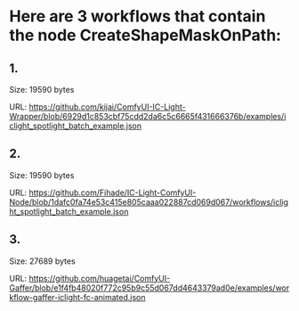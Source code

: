 # Here are 3 workflows that contain the node CreateShapeMaskOnPath:

## 1. 

Size: 19590 bytes

URL: https://github.com/kijai/ComfyUI-IC-Light-Wrapper/blob/6929d1c853cbf75cdd2da6c5c6665f431666376b/examples/iclight_spotlight_batch_example.json

## 2. 

Size: 19590 bytes

URL: https://github.com/Fihade/IC-Light-ComfyUI-Node/blob/1dafc0fa74e53c415e805caaa022887cd069d067/workflows/iclight_spotlight_batch_example.json

## 3. 

Size: 27689 bytes

URL: https://github.com/huagetai/ComfyUI-Gaffer/blob/e1f4fb48020f772c95b9c55d067dd4643379ad0e/examples/workflow-gaffer-iclight-fc-animated.json

